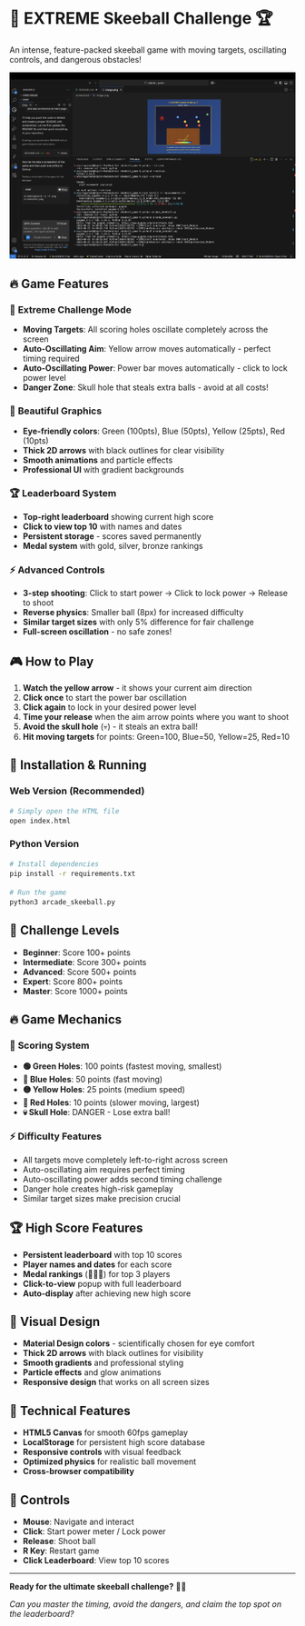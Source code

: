# 🎯 EXTREME Skeeball Challenge 🏆

An intense, feature-packed skeeball game with moving targets, oscillating controls, and dangerous obstacles!

![Skeeball Game Screenshot](screenshot.png)

## 🔥 Game Features

### 🎯 **Extreme Challenge Mode**
- **Moving Targets**: All scoring holes oscillate completely across the screen
- **Auto-Oscillating Aim**: Yellow arrow moves automatically - perfect timing required
- **Auto-Oscillating Power**: Power bar moves automatically - click to lock power level
- **Danger Zone**: Skull hole that steals extra balls - avoid at all costs!

### 🌈 **Beautiful Graphics**
- **Eye-friendly colors**: Green (100pts), Blue (50pts), Yellow (25pts), Red (10pts)
- **Thick 2D arrows** with black outlines for clear visibility
- **Smooth animations** and particle effects
- **Professional UI** with gradient backgrounds

### 🏆 **Leaderboard System**
- **Top-right leaderboard** showing current high score
- **Click to view top 10** with names and dates
- **Persistent storage** - scores saved permanently
- **Medal system** with gold, silver, bronze rankings

### ⚡ **Advanced Controls**
- **3-step shooting**: Click to start power → Click to lock power → Release to shoot
- **Reverse physics**: Smaller ball (8px) for increased difficulty
- **Similar target sizes** with only 5% difference for fair challenge
- **Full-screen oscillation** - no safe zones!

## 🎮 How to Play

1. **Watch the yellow arrow** - it shows your current aim direction
2. **Click once** to start the power bar oscillation
3. **Click again** to lock in your desired power level
4. **Time your release** when the aim arrow points where you want to shoot
5. **Avoid the skull hole** (💀) - it steals an extra ball!
6. **Hit moving targets** for points: Green=100, Blue=50, Yellow=25, Red=10

## 🚀 Installation & Running

### Web Version (Recommended)
```bash
# Simply open the HTML file
open index.html
```

### Python Version
```bash
# Install dependencies
pip install -r requirements.txt

# Run the game
python3 arcade_skeeball.py
```

## 🎯 Challenge Levels

- **Beginner**: Score 100+ points
- **Intermediate**: Score 300+ points  
- **Advanced**: Score 500+ points
- **Expert**: Score 800+ points
- **Master**: Score 1000+ points

## 🔥 Game Mechanics

### 🎯 **Scoring System**
- **🟢 Green Holes**: 100 points (fastest moving, smallest)
- **🔵 Blue Holes**: 50 points (fast moving)
- **🟡 Yellow Holes**: 25 points (medium speed)
- **🔴 Red Holes**: 10 points (slower moving, largest)
- **💀 Skull Hole**: DANGER - Lose extra ball!

### ⚡ **Difficulty Features**
- All targets move completely left-to-right across screen
- Auto-oscillating aim requires perfect timing
- Auto-oscillating power adds second timing challenge
- Danger hole creates high-risk gameplay
- Similar target sizes make precision crucial

## 🏆 High Score Features

- **Persistent leaderboard** with top 10 scores
- **Player names and dates** for each score
- **Medal rankings** (🥇🥈🥉) for top 3 players
- **Click-to-view** popup with full leaderboard
- **Auto-display** after achieving new high score

## 🎨 Visual Design

- **Material Design colors** - scientifically chosen for eye comfort
- **Thick 2D arrows** with black outlines for visibility
- **Smooth gradients** and professional styling
- **Particle effects** and glow animations
- **Responsive design** that works on all screen sizes

## 🔧 Technical Features

- **HTML5 Canvas** for smooth 60fps gameplay
- **LocalStorage** for persistent high score database
- **Responsive controls** with visual feedback
- **Optimized physics** for realistic ball movement
- **Cross-browser compatibility**

## 📱 Controls

- **Mouse**: Navigate and interact
- **Click**: Start power meter / Lock power
- **Release**: Shoot ball
- **R Key**: Restart game
- **Click Leaderboard**: View top 10 scores

---

**Ready for the ultimate skeeball challenge?** 🎯🔥

*Can you master the timing, avoid the dangers, and claim the top spot on the leaderboard?*